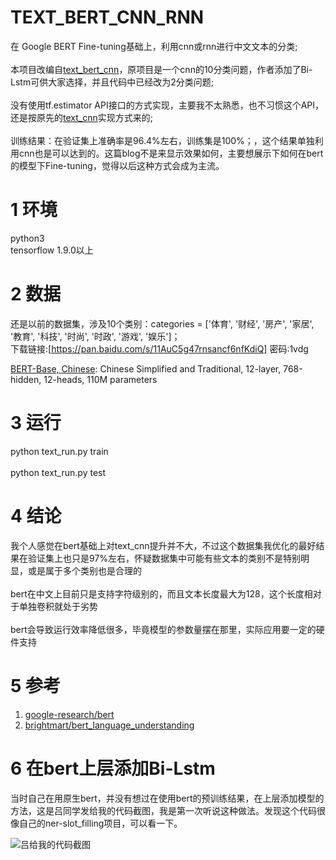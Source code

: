 # TEXT_BERT_CNN_RNN
在 Google BERT Fine-tuning基础上，利用cnn或rnn进行中文文本的分类;<br>
<br>
本项目改编自[text_bert_cnn](https://github.com/cjymz886/text_bert_cnn)，原项目是一个cnn的10分类问题，作者添加了Bi-Lstm可供大家选择，并且代码中已经改为2分类问题;<br>
<br>
没有使用tf.estimator API接口的方式实现，主要我不太熟悉，也不习惯这个API，还是按原先的[text_cnn](https://github.com/cjymz886/text-cnn)实现方式来的;<br>
<br>
训练结果：在验证集上准确率是96.4%左右，训练集是100%；，这个结果单独利用cnn也是可以达到的。这篇blog不是来显示效果如何，主要想展示下如何在bert的模型下Fine-tuning，觉得以后这种方式会成为主流。<br>

1 环境
=
python3<br>
tensorflow 1.9.0以上

2 数据
=
还是以前的数据集，涉及10个类别：categories = \['体育', '财经', '房产', '家居', '教育', '科技', '时尚', '时政', '游戏', '娱乐']；<br>
下载链接:[https://pan.baidu.com/s/11AuC5g47rnsancf6nfKdiQ] 密码:1vdg<br>

[BERT-Base, Chinese](https://storage.googleapis.com/bert_models/2018_11_03/chinese_L-12_H-768_A-12.zip): Chinese Simplified and Traditional, 12-layer, 768-hidden, 12-heads, 110M parameters

3 运行
=
python text_run.py train<br>
<br>
python text_run.py test<br>

4 结论
=
我个人感觉在bert基础上对text_cnn提升并不大，不过这个数据集我优化的最好结果在验证集上也只是97%左右，怀疑数据集中可能有些文本的类别不是特别明显，或是属于多个类别也是合理的<br>
<br>
bert在中文上目前只是支持字符级别的，而且文本长度最大为128，这个长度相对于单独卷积就处于劣势<br>
<br>
bert会导致运行效率降低很多，毕竟模型的参数量摆在那里，实际应用要一定的硬件支持<br>

5 参考
=

1. [google-research/bert](https://arxiv.org/abs/1408.5882)
2. [brightmart/bert_language_understanding](https://github.com/brightmart/bert_language_understanding)

6 在bert上层添加Bi-Lstm
=

当时自己在用原生bert，并没有想过在使用bert的预训练结果，在上层添加模型的方法，这是吕同学发给我的代码截图，我是第一次听说这种做法。发现这个代码很像自己的ner-slot_filling项目，可以看一下。

![吕给我的代码截图](./img/Image.png)

